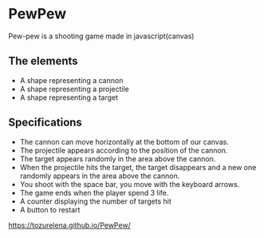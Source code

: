# PewPew
 Pew-pew is a shooting game made in javascript(canvas)

## The elements
- A shape  representing a cannon
- A shape  representing a projectile
- A shape representing a target

## Specifications
- The cannon can move horizontally at the bottom of our canvas.
- The projectile appears according to the position of the cannon.
- The target appears randomly in the area above the cannon.
- When the projectile hits the target, the target disappears and a new one randomly appears in the area above the cannon.
- You shoot with the space bar, you move with the keyboard arrows.
- The game ends when the player spend 3 life.
- A counter displaying the number of targets hit
- A button to restart

https://tozurelena.github.io/PewPew/ 
